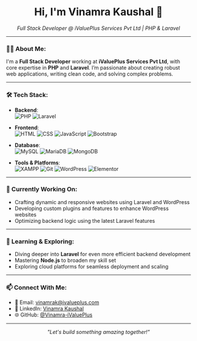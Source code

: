 <h1 align="center">Hi, I'm Vinamra Kaushal 👋</h1>
<p align="center">
  <i>Full Stack Developer @ iValuePlus Services Pvt Ltd | PHP & Laravel</i>
</p>

---

### 👨‍💻 About Me:
I'm a **Full Stack Developer** working at **iValuePlus Services Pvt Ltd**, with core expertise in **PHP** and **Laravel**. I’m passionate about creating robust web applications, writing clean code, and solving complex problems.

---

### 🛠 Tech Stack:

- **Backend**:  
  ![PHP](https://img.shields.io/badge/-PHP-777BB4?style=flat-square&logo=php&logoColor=white)
  ![Laravel](https://img.shields.io/badge/-Laravel-FF2D20?style=flat-square&logo=laravel&logoColor=white)
  
- **Frontend**:  
  ![HTML](https://img.shields.io/badge/-HTML5-E34F26?style=flat-square&logo=html5&logoColor=white)
  ![CSS](https://img.shields.io/badge/-CSS3-1572B6?style=flat-square&logo=css3)
  ![JavaScript](https://img.shields.io/badge/-JavaScript-F7DF1E?style=flat-square&logo=javascript&logoColor=black)
  ![Bootstrap](https://img.shields.io/badge/-Bootstrap-563D7C?style=flat-square&logo=bootstrap)

- **Database**:  
  ![MySQL](https://img.shields.io/badge/-MySQL-4479A1?style=flat-square&logo=mysql&logoColor=white)
  ![MariaDB](https://img.shields.io/badge/-MariaDB-003545?style=flat-square&logo=mariadb&logoColor=white)
  ![MongoDB](https://img.shields.io/badge/-MongoDB-47A248?style=flat-square&logo=mongodb&logoColor=white)

- **Tools & Platforms**:  
  ![XAMPP](https://img.shields.io/badge/-XAMPP-FB7A24?style=flat-square&logo=xampp&logoColor=white)
  ![Git](https://img.shields.io/badge/-Git-F05032?style=flat-square&logo=git&logoColor=white)
  ![WordPress](https://img.shields.io/badge/-WordPress-21759B?style=flat-square&logo=wordpress&logoColor=white)
  ![Elementor](https://img.shields.io/badge/-Elementor-92003B?style=flat-square&logo=elementor&logoColor=white)

---

### 🔭 Currently Working On:
- Crafting dynamic and responsive websites using Laravel and WordPress
- Developing custom plugins and features to enhance WordPress websites
- Optimizing backend logic using the latest Laravel features

---

### 🌱 Learning & Exploring:
- Diving deeper into **Laravel** for even more efficient backend development
- Mastering **Node.js** to broaden my skill set
- Exploring cloud platforms for seamless deployment and scaling

---

### 📫 Connect With Me:

- 📧 Email: [vinamrak@ivalueplus.com](mailto:vinamrak@ivalueplus.com)
- 💼 LinkedIn: [Vinamra Kaushal](https://www.linkedin.com/in/vinamrakaushal)
- 🌐 GitHub: [@Vinamra-iValuePlus](https://github.com/Vinamra-iValuePlus)

---

<p align="center">
  <i>"Let's build something amazing together!"</i>
</p>
